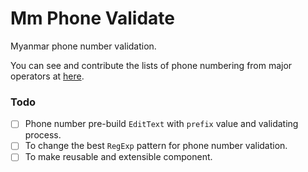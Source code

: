 # Mm Phone Validate
Myanmar phone number validation.

You can see and contribute the lists of phone numbering from major operators at [here](https://github.com/ZattWine/mm-phone-numbering).

### Todo
- [ ] Phone number pre-build `EditText` with `prefix` value and validating process.
- [ ] To change the best `RegExp` pattern for phone number validation.
- [ ] To make reusable and extensible component.
